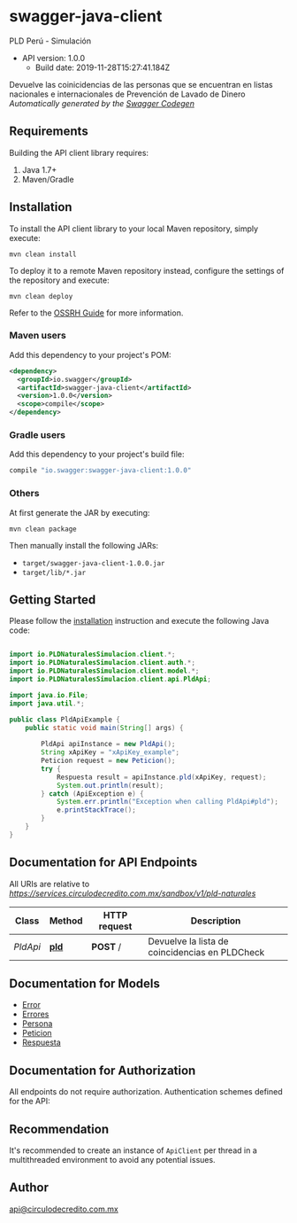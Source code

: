 # swagger-java-client

PLD Perú - Simulación
- API version: 1.0.0
  - Build date: 2019-11-28T15:27:41.184Z

Devuelve las coinicidencias de las personas que se encuentran en listas nacionales e internacionales de Prevención de Lavado de Dinero
*Automatically generated by the [Swagger Codegen](https://github.com/swagger-api/swagger-codegen)*
## Requirements

Building the API client library requires:
1. Java 1.7+
2. Maven/Gradle
## Installation

To install the API client library to your local Maven repository, simply execute:
```shell
mvn clean install
```

To deploy it to a remote Maven repository instead, configure the settings of the repository and execute:
```shell
mvn clean deploy
```

Refer to the [OSSRH Guide](http://central.sonatype.org/pages/ossrh-guide.html) for more information.
### Maven users

Add this dependency to your project's POM:
```xml
<dependency>
  <groupId>io.swagger</groupId>
  <artifactId>swagger-java-client</artifactId>
  <version>1.0.0</version>
  <scope>compile</scope>
</dependency>
```
### Gradle users

Add this dependency to your project's build file:
```groovy
compile "io.swagger:swagger-java-client:1.0.0"
```
### Others

At first generate the JAR by executing:
```shell
mvn clean package
```

Then manually install the following JARs:
* `target/swagger-java-client-1.0.0.jar`
* `target/lib/*.jar`
## Getting Started

Please follow the [installation](#installation) instruction and execute the following Java code:
```java

import io.PLDNaturalesSimulacion.client.*;
import io.PLDNaturalesSimulacion.client.auth.*;
import io.PLDNaturalesSimulacion.client.model.*;
import io.PLDNaturalesSimulacion.client.api.PldApi;

import java.io.File;
import java.util.*;

public class PldApiExample {
    public static void main(String[] args) {
        
        PldApi apiInstance = new PldApi();
        String xApiKey = "xApiKey_example";
        Peticion request = new Peticion();
        try {
            Respuesta result = apiInstance.pld(xApiKey, request);
            System.out.println(result);
        } catch (ApiException e) {
            System.err.println("Exception when calling PldApi#pld");
            e.printStackTrace();
        }
    }
}
```
## Documentation for API Endpoints

All URIs are relative to *https://services.circulodecredito.com.mx/sandbox/v1/pld-naturales*

Class | Method | HTTP request | Description
------------ | ------------- | ------------- | -------------
*PldApi* | [**pld**](docs/PldApi.md#pld) | **POST** / | Devuelve la lista de coincidencias en PLDCheck
## Documentation for Models
 - [Error](docs/Error.md)
 - [Errores](docs/Errores.md)
 - [Persona](docs/Persona.md)
 - [Peticion](docs/Peticion.md)
 - [Respuesta](docs/Respuesta.md)
## Documentation for Authorization

All endpoints do not require authorization.
Authentication schemes defined for the API:
## Recommendation

It's recommended to create an instance of `ApiClient` per thread in a multithreaded environment to avoid any potential issues.
## Author

api@circulodecredito.com.mx

